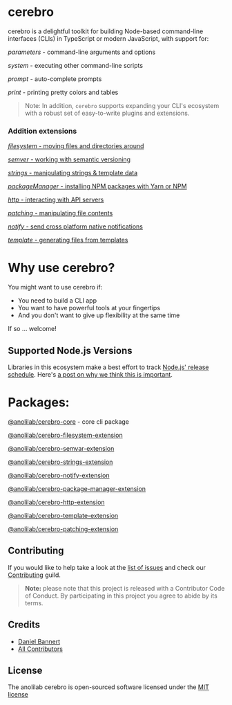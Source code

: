 # cerebro

cerebro is a delightful toolkit for building Node-based command-line interfaces (CLIs) in TypeScript or modern JavaScript, with support for:

*parameters* - command-line arguments and options

*system* - executing other command-line scripts

*prompt* - auto-complete prompts

*print* - printing pretty colors and tables

> Note: In addition, `cerebro` supports expanding your CLI's ecosystem with a robust set of easy-to-write plugins and extensions.

### Addition extensions

[*filesystem* - moving files and directories around](./packages/cerebro-filesystem-extension)

[*semver* - working with semantic versioning](./packages/cerebro-semvar-extension)

[*strings* - manipulating strings & template data](./packages/cerebro-strings-extension)

[*packageManager* - installing NPM packages with Yarn or NPM](./packages/cerebro-package-manager-extension)

[*http* - interacting with API servers](./packages/cerebro-http-extension)

[*patching* - manipulating file contents](./packages/cerebro-patching-extension)

[*notify* - send cross platform native notifications](./packages/cerebro-notify-extension)

[*template* - generating files from templates](./packages/cerebro-template-extension)

# Why use cerebro?

You might want to use cerebro if:

* You need to build a CLI app
* You want to have powerful tools at your fingertips
* And you don't want to give up flexibility at the same time

If so ... welcome!

## Supported Node.js Versions

Libraries in this ecosystem make a best effort to track
[Node.js' release schedule](https://nodejs.org/en/about/releases/). Here's [a
post on why we think this is important](https://medium.com/the-node-js-collection/maintainers-should-consider-following-node-js-release-schedule-ab08ed4de71a).

# Packages:

[@anolilab/cerebro-core](./packages/cerebro-core) - core cli package

[@anolilab/cerebro-filesystem-extension](./packages/cerebro-filesystem-extension)

[@anolilab/cerebro-semvar-extension](./packages/cerebro-semvar-extension)

[@anolilab/cerebro-strings-extension](./packages/cerebro-strings-extension)

[@anolilab/cerebro-notify-extension](./packages/cerebro-notify-extension)

[@anolilab/cerebro-package-manager-extension](./packages/cerebro-package-manager-extension)

[@anolilab/cerebro-http-extension](./packages/cerebro-http-extension)

[@anolilab/cerebro-template-extension](./packages/cerebro-template-extension)

[@anolilab/cerebro-patching-extension](./packages/cerebro-patching-extension)

Contributing
------------

If you would like to help take a look at the [list of issues](https://github.com/anolilab/cerebro/issues) and check our [Contributing](.github/CONTRIBUTING.md) guild.

> **Note:** please note that this project is released with a Contributor Code of Conduct. By participating in this project you agree to abide by its terms.

Credits
-------------

- [Daniel Bannert](https://github.com/prisis)
- [All Contributors](https://github.com/anolilab/cerebro/graphs/contributors)

License
-------------

The anolilab cerebro is open-sourced software licensed under the [MIT license](https://opensource.org/licenses/MIT)
